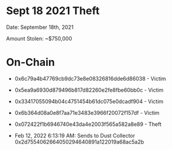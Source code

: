 # Sept 18 2021 Theft

Date: September 18th, 2021

Amount Stolen: ~$750,000


# On-Chain

- 0x6c79a4b47769cb9dc73e8e08326816dde6d86038 - Victim

- 0x5ea9a6930d879496b817d82260e2fe8fbe60bb0c - Victim

- 0x33417055094b04c4751454b61dc075e0dcadf904 - Victim

- 0x6b364d08a0e8f7aa71e3483e3966f20072f157df - Victim

- 0x072422f1b6946740e43da4e2003f565a582a8e89 - Theft

-  Feb 12, 2022 6:13:19 AM: Sends to Dust Collector 0x2d7554062664050294640891a122019a68ac5a2b